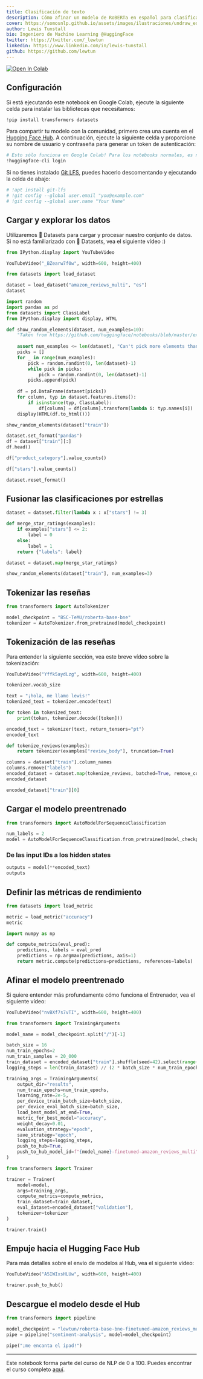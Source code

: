 ```yaml
---
title: Clasificación de texto
description: Cómo afinar un modelo de RoBERTa en español para clasificar las reseñas de Amazon
cover: https://somosnlp.github.io/assets/images/ilustraciones/undraw_education_edited.svg
author: Lewis Tunstall
bio: Ingeniero de Machine Learning @HuggingFace 
twitter: https://twitter.com/_lewtun
linkedin: https://www.linkedin.com/in/lewis-tunstall
github: https://github.com/lewtun
---
```


<a href="https://colab.research.google.com/drive/17630ohLuzpQ3jJRp1YSb-05fcbi8STql
" target="_blank"><img src="https://colab.research.google.com/assets/colab-badge.svg" alt="Open In Colab"/></a>

## Configuración

Si está ejecutando este notebook en Google Colab, ejecute la siguiente celda para instalar las bibliotecas que necesitamos:


```python
!pip install transformers datasets
```

Para compartir tu modelo con la comunidad, primero crea una cuenta en el [Hugging Face Hub](https://huggingface.co/join). A continuación, ejecute la siguiente celda y proporcione su nombre de usuario y contraseña para generar un token de autenticación:


```python
# Esto sólo funciona en Google Colab! Para los notebooks normales, es necesario ejecutar esto en el terminal
!huggingface-cli login
```

Si no tienes instalado [Git LFS](https://git-lfs.github.com), puedes hacerlo descomentando y ejecutando la celda de abajo:


```python
# !apt install git-lfs
# !git config --global user.email "you@example.com"
# !git config --global user.name "Your Name"
```

## Cargar y explorar los datos

Utilizaremos 🤗 Datasets para cargar y procesar nuestro conjunto de datos. Si no está familiarizado con 🤗 Datasets, vea el siguiente vídeo :)


```python
from IPython.display import YouTubeVideo

YouTubeVideo("_BZearw7f0w", width=600, height=400)
```


```python
from datasets import load_dataset

dataset = load_dataset("amazon_reviews_multi", "es")
dataset
```


```python
import random
import pandas as pd
from datasets import ClassLabel
from IPython.display import display, HTML

def show_random_elements(dataset, num_examples=10):
    "Taken from https://github.com/huggingface/notebooks/blob/master/examples/text_classification.ipynb"
    
    assert num_examples <= len(dataset), "Can't pick more elements than there are in the dataset."
    picks = []
    for _ in range(num_examples):
        pick = random.randint(0, len(dataset)-1)
        while pick in picks:
            pick = random.randint(0, len(dataset)-1)
        picks.append(pick)
    
    df = pd.DataFrame(dataset[picks])
    for column, typ in dataset.features.items():
        if isinstance(typ, ClassLabel):
            df[column] = df[column].transform(lambda i: typ.names[i])
    display(HTML(df.to_html()))

show_random_elements(dataset["train"])
```


```python
dataset.set_format("pandas")
df = dataset["train"][:]
df.head()
```


```python
df["product_category"].value_counts()
```


```python
df["stars"].value_counts()
```


```python
dataset.reset_format()
```

## Fusionar las clasificaciones por estrellas


```python
dataset = dataset.filter(lambda x : x["stars"] != 3)
```


```python
def merge_star_ratings(examples):
    if examples["stars"] <= 2:
        label = 0
    else:
        label = 1
    return {"labels": label}
```


```python
dataset = dataset.map(merge_star_ratings)
```


```python
show_random_elements(dataset["train"], num_examples=3)
```

## Tokenizar las reseñas


```python
from transformers import AutoTokenizer

model_checkpoint = "BSC-TeMU/roberta-base-bne"
tokenizer = AutoTokenizer.from_pretrained(model_checkpoint)
```

## Tokenización de las reseñas

Para entender la siguiente sección, vea este breve vídeo sobre la tokenización:


```python
YouTubeVideo("Yffk5aydLzg", width=600, height=400)
```


```python
tokenizer.vocab_size
```


```python
text = "¡hola, me llamo lewis!"
tokenized_text = tokenizer.encode(text)

for token in tokenized_text:
    print(token, tokenizer.decode([token]))
```


```python
encoded_text = tokenizer(text, return_tensors="pt")
encoded_text
```


```python
def tokenize_reviews(examples):
    return tokenizer(examples["review_body"], truncation=True)
```


```python
columns = dataset["train"].column_names
columns.remove("labels")
encoded_dataset = dataset.map(tokenize_reviews, batched=True, remove_columns=columns)
encoded_dataset
```


```python
encoded_dataset["train"][0]
```

## Cargar el modelo preentrenado


```python
from transformers import AutoModelForSequenceClassification

num_labels = 2
model = AutoModelForSequenceClassification.from_pretrained(model_checkpoint, num_labels=num_labels)
```

### De las input IDs a los hidden states


```python
outputs = model(**encoded_text)
outputs
```

## Definir las métricas de rendimiento


```python
from datasets import load_metric 

metric = load_metric("accuracy")
metric
```


```python
import numpy as np

def compute_metrics(eval_pred):
    predictions, labels = eval_pred
    predictions = np.argmax(predictions, axis=1)
    return metric.compute(predictions=predictions, references=labels)
```

## Afinar el modelo preentrenado

Si quiere entender más profundamente cómo funciona el Entrenador, vea el siguiente vídeo:


```python
YouTubeVideo("nvBXf7s7vTI", width=600, height=400)
```


```python
from transformers import TrainingArguments

model_name = model_checkpoint.split("/")[-1]

batch_size = 16
num_train_epochs=2
num_train_samples = 20_000
train_dataset = encoded_dataset["train"].shuffle(seed=42).select(range(num_train_samples))
logging_steps = len(train_dataset) // (2 * batch_size * num_train_epochs)

training_args = TrainingArguments(
    output_dir="results",
    num_train_epochs=num_train_epochs,     
    learning_rate=2e-5,
    per_device_train_batch_size=batch_size,
    per_device_eval_batch_size=batch_size,
    load_best_model_at_end=True,
    metric_for_best_model="accuracy",
    weight_decay=0.01,
    evaluation_strategy="epoch",
    save_strategy="epoch", 
    logging_steps=logging_steps,
    push_to_hub=True,
    push_to_hub_model_id=f"{model_name}-finetuned-amazon_reviews_multi"
)
```


```python
from transformers import Trainer

trainer = Trainer(
    model=model, 
    args=training_args, 
    compute_metrics=compute_metrics,
    train_dataset=train_dataset,
    eval_dataset=encoded_dataset["validation"],
    tokenizer=tokenizer
)
```


```python
trainer.train()
```

## Empuje hacia el Hugging Face Hub

Para más detalles sobre el envío de modelos al Hub, vea el siguiente vídeo:


```python
YouTubeVideo("A5IWIxsHLUw", width=600, height=400)
```


```python
trainer.push_to_hub()
```

## Descargue el modelo desde el Hub


```python
from transformers import pipeline

model_checkpoint = "lewtun/roberta-base-bne-finetuned-amazon_reviews_multi"
pipe = pipeline("sentiment-analysis", model=model_checkpoint)
```


```python
pipe("¡me encanta el ipad!")
```

---

Este notebook forma parte del curso de NLP de 0 a 100. Puedes encontrar el curso completo [aquí](https://somosnlp.org/nlp-de-cero-a-cien).
